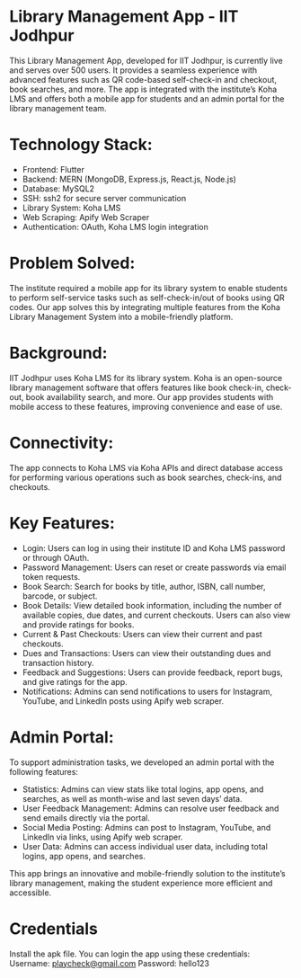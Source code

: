 # Library Management App - IIT Jodhpur
This Library Management App, developed for IIT Jodhpur, is currently live and serves over 500 users. It provides a seamless experience with advanced features such as QR code-based self-check-in and checkout, book searches, and more. The app is integrated with the institute’s Koha LMS and offers both a mobile app for students and an admin portal for the library management team.

# Technology Stack:
- Frontend: Flutter
- Backend: MERN (MongoDB, Express.js, React.js, Node.js)
- Database: MySQL2
- SSH: ssh2 for secure server communication
- Library System: Koha LMS
- Web Scraping: Apify Web Scraper
- Authentication: OAuth, Koha LMS login integration

# Problem Solved:
The institute required a mobile app for its library system to enable students to perform self-service tasks such as self-check-in/out of books using QR codes. Our app solves this by integrating multiple features from the Koha Library Management System into a mobile-friendly platform.

# Background:
IIT Jodhpur uses Koha LMS for its library system. Koha is an open-source library management software that offers features like book check-in, check-out, book availability search, and more. Our app provides students with mobile access to these features, improving convenience and ease of use.

# Connectivity:
The app connects to Koha LMS via Koha APIs and direct database access for performing various operations such as book searches, check-ins, and checkouts.

# Key Features:
- Login: Users can log in using their institute ID and Koha LMS password or through OAuth.
- Password Management: Users can reset or create passwords via email token requests.
- Book Search: Search for books by title, author, ISBN, call number, barcode, or subject.
- Book Details: View detailed book information, including the number of available copies, due 
  dates, and current checkouts. Users can also view and provide ratings for books.
- Current & Past Checkouts: Users can view their current and past checkouts.
- Dues and Transactions: Users can view their outstanding dues and transaction history.
- Feedback and Suggestions: Users can provide feedback, report bugs, and give ratings for the     app.
- Notifications: Admins can send notifications to users for Instagram, YouTube, and LinkedIn 
  posts using Apify web scraper.

# Admin Portal:
To support administration tasks, we developed an admin portal with the following features:

- Statistics: Admins can view stats like total logins, app opens, and searches, as well as 
  month-wise and last seven days’ data.
- User Feedback Management: Admins can resolve user feedback and send emails directly via the 
  portal.
- Social Media Posting: Admins can post to Instagram, YouTube, and LinkedIn via links, using 
  Apify web scraper.
- User Data: Admins can access individual user data, including total logins, app opens, and 
  searches.
  
This app brings an innovative and mobile-friendly solution to the institute’s library management, making the student experience more efficient and accessible.

# Credentials
Install the apk file. You can login the app using these credentials:
Username: playcheck@gmail.com
Password: hello123
